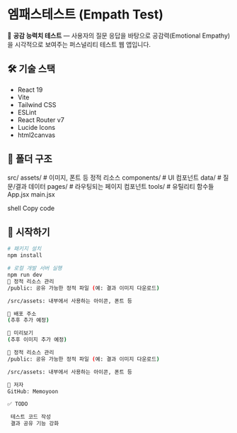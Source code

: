 # 엠패스테스트 (Empath Test)

🧠 **공감 능력치 테스트** — 사용자의 질문 응답을 바탕으로 공감력(Emotional Empathy)을 시각적으로 보여주는 퍼스널리티 테스트 웹 앱입니다.

## 🛠 기술 스택

- React 19
- Vite
- Tailwind CSS
- ESLint
- React Router v7
- Lucide Icons
- html2canvas

## 🧩 폴더 구조

src/
assets/ # 이미지, 폰트 등 정적 리소스
components/ # UI 컴포넌트
data/ # 질문/결과 데이터
pages/ # 라우팅되는 페이지 컴포넌트
tools/ # 유틸리티 함수들
App.jsx
main.jsx

shell
Copy code

## 🚀 시작하기

```bash
# 패키지 설치
npm install

# 로컬 개발 서버 실행
npm run dev
💾 정적 리소스 관리
/public: 공유 가능한 정적 파일 (예: 결과 이미지 다운로드)

/src/assets: 내부에서 사용하는 아이콘, 폰트 등

🔗 배포 주소
(추후 추가 예정)

📸 미리보기
(추후 이미지 추가 예정)

💾 정적 리소스 관리
/public: 공유 가능한 정적 파일 (예: 결과 이미지 다운로드)

/src/assets: 내부에서 사용하는 아이콘, 폰트 등

👤 저자
GitHub: Memoyoon

✅ TODO

 테스트 코드 작성
 결과 공유 기능 강화









